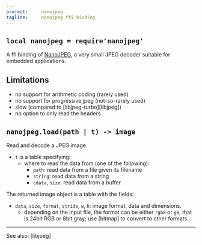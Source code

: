 ```yaml
---
project:     nanojpeg
tagline:     nanojpeg ffi binding
---
```


## `local nanojpeg = require'nanojpeg'`

A ffi binding of [NanoJPEG][nanojpeg lib], a very small JPEG decoder suitable for embedded applications.

## Limitations

  * no support for arithmetic coding (rarely used)
  * no support for progressive jpeg (not-so-rarely used)
  * slow (compared to [libjpeg-turbo][libjpeg])
  * no option to only read the headers

## `nanojpeg.load(path | t) -> image`

Read and decode a JPEG image.

  * `t` is a table specifying:
    * where to read the data from (one of the following):
      * `path`: read data from a file given its filename
      * `string`: read data from a string
      * `cdata`, `size`: read data from a buffer

The returned image object is a table with the fields:

  * `data`, `size`, `format`, `stride`, `w`, `h`: image format, data and dimensions.
    * depending on the input file, the format can be either `rgb8` or `g8`,
	   that is 24bit RGB or 8bit gray; use [bitmap] to convert to other formats.

----
See also: [libjpeg]


[nanojpeg lib]:    http://keyj.emphy.de/nanojpeg/
